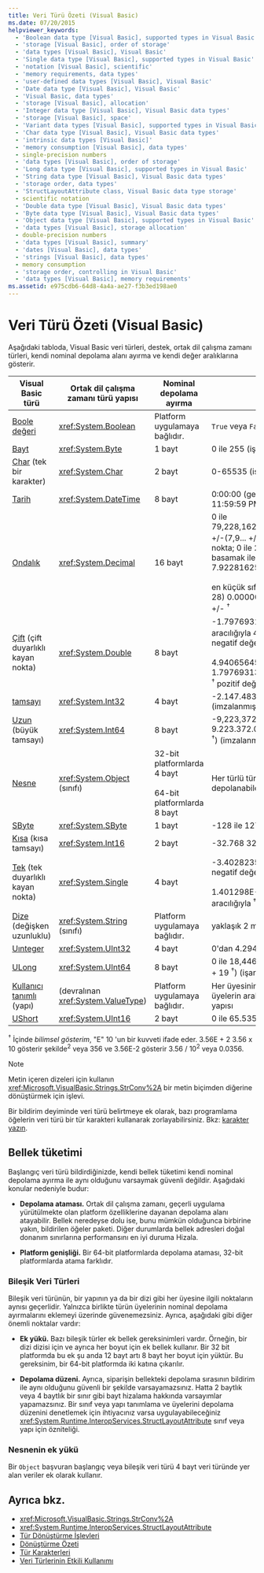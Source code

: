 ```yaml
---
title: Veri Türü Özeti (Visual Basic)
ms.date: 07/20/2015
helpviewer_keywords:
  - 'Boolean data type [Visual Basic], supported types in Visual Basic'
  - 'storage [Visual Basic], order of storage'
  - 'data types [Visual Basic], Visual Basic'
  - 'Single data type [Visual Basic], supported types in Visual Basic'
  - 'notation [Visual Basic], scientific'
  - 'memory requirements, data types'
  - 'user-defined data types [Visual Basic], Visual Basic'
  - 'Date data type [Visual Basic], Visual Basic'
  - 'Visual Basic, data types'
  - 'storage [Visual Basic], allocation'
  - 'Integer data type [Visual Basic], Visual Basic data types'
  - 'storage [Visual Basic], space'
  - 'Variant data types [Visual Basic], supported types in Visual Basic'
  - 'Char data type [Visual Basic], Visual Basic data types'
  - 'intrinsic data types [Visual Basic]'
  - 'memory consumption [Visual Basic], data types'
  - single-precision numbers
  - 'data types [Visual Basic], order of storage'
  - 'Long data type [Visual Basic], supported types in Visual Basic'
  - 'String data type [Visual Basic], Visual Basic data types'
  - 'storage order, data types'
  - 'StructLayoutAttribute class, Visual Basic data type storage'
  - scientific notation
  - 'Double data type [Visual Basic], Visual Basic data types'
  - 'Byte data type [Visual Basic], Visual Basic data types'
  - 'Object data type [Visual Basic], supported types in Visual Basic'
  - 'data types [Visual Basic], storage allocation'
  - double-precision numbers
  - 'data types [Visual Basic], summary'
  - 'dates [Visual Basic], data types'
  - 'strings [Visual Basic], data types'
  - memory consumption
  - 'storage order, controlling in Visual Basic'
  - 'data types [Visual Basic], memory requirements'
ms.assetid: e975cdb6-64d8-4a4a-ae27-f3b3ed198ae0
---
```

# <a name="data-type-summary-visual-basic"></a>Veri Türü Özeti (Visual Basic)
Aşağıdaki tabloda, Visual Basic veri türleri, destek, ortak dil çalışma zamanı türleri, kendi nominal depolama alanı ayırma ve kendi değer aralıklarına gösterir.  
  
|Visual Basic türü|Ortak dil çalışma zamanı türü yapısı|Nominal depolama ayırma|Değer aralığı|  
|-----------------------|--------------------------------------------|--------------------------------|-----------------|  
|[Boole değeri](../../../visual-basic/language-reference/data-types/boolean-data-type.md)|<xref:System.Boolean>|Platform uygulamaya bağlıdır.|`True` veya `False`|  
|[Bayt](../../../visual-basic/language-reference/data-types/byte-data-type.md)|<xref:System.Byte>|1 bayt|0 ile 255 (işaretsiz)|  
|[Char](../../../visual-basic/language-reference/data-types/char-data-type.md) (tek bir karakter)|<xref:System.Char>|2 bayt|0-65535 (işaretsiz)|  
|[Tarih](../../../visual-basic/language-reference/data-types/date-data-type.md)|<xref:System.DateTime>|8 bayt|0:00:00 (gece yarısı) 1 Ocak 0001 ila 11:59:59 PM 31 Aralık 9999 '|  
|[Ondalık](../../../visual-basic/language-reference/data-types/decimal-data-type.md)|<xref:System.Decimal>|16 bayt|0 ile 79,228,162,514,264,337,593,543,950,335 +/-(7,9... +/-E + 28) <sup>†</sup> olmadan ondalık nokta; 0 ile 28; ondalık basamak sağındaki basamak ile 7.9228162514264337593543950335 +/-<br /><br /> en küçük sıfır olmayan bir sayıdır (+/-1E-28) 0.0000000000000000000000000001 +/- <sup>†</sup>|  
|[Çift](../../../visual-basic/language-reference/data-types/double-data-type.md) (çift duyarlıklı kayan nokta)|<xref:System.Double>|8 bayt|-1.79769313486231570E + 308 - aracılığıyla 4.94065645841246544E-324 <sup>†</sup> negatif değerleri;<br /><br /> 4.94065645841246544E-324 1.79769313486231570E + 308 aracılığıyla <sup>†</sup> pozitif değerler için|  
|[tamsayı](../../../visual-basic/language-reference/data-types/integer-data-type.md)|<xref:System.Int32>|4 bayt|-2.147.483.648 ile 2.147.483.647 (imzalanmış)|  
|[Uzun](../../../visual-basic/language-reference/data-types/long-data-type.md) (büyük tamsayı)|<xref:System.Int64>|8 bayt|-9,223,372,036,854,775,808 aracılığıyla 9.223.372.036.854.775.807 (9.2... E + 18 <sup>†</sup>) (imzalanmış)|  
|[Nesne](../../../visual-basic/language-reference/data-types/object-data-type.md)|<xref:System.Object> (sınıfı)|32-bit platformlarda 4 bayt<br /><br /> 64-bit platformlarda 8 bayt|Her türlü türünde bir değişkende depolanabilecek `Object`|  
|[SByte](../../../visual-basic/language-reference/data-types/sbyte-data-type.md)|<xref:System.SByte>|1 bayt|-128 ile 127 (imzalanmış)|  
|[Kısa](../../../visual-basic/language-reference/data-types/short-data-type.md) (kısa tamsayı)|<xref:System.Int16>|2 bayt|-32.768 32.767 (imzalanmış) aracılığıyla|  
|[Tek](../../../visual-basic/language-reference/data-types/single-data-type.md) (tek duyarlıklı kayan nokta)|<xref:System.Single>|4 bayt|-3.4028235E + 38 ile - 1.401298E-45 <sup>†</sup> negatif değerleri;<br /><br /> 1.401298E-45 3.4028235E + 38 aracılığıyla <sup>†</sup> pozitif değerler için|  
|[Dize](../../../visual-basic/language-reference/data-types/string-data-type.md) (değişken uzunluklu)|<xref:System.String> (sınıfı)|Platform uygulamaya bağlıdır.|yaklaşık 2 milyar Unicode karakter 0|  
|[Uınteger](../../../visual-basic/language-reference/data-types/uinteger-data-type.md)|<xref:System.UInt32>|4 bayt|0'dan 4.294.967.295'e (işaretsiz)|  
|[ULong](../../../visual-basic/language-reference/data-types/ulong-data-type.md)|<xref:System.UInt64>|8 bayt|0 ile 18,446,744,073,709,551,615 (1.8... E + 19 <sup>†</sup>) (işaretsiz)|  
|[Kullanıcı tanımlı](../../../visual-basic/language-reference/data-types/user-defined-data-type.md) (yapı)|(devralınan <xref:System.ValueType>)|Platform uygulamaya bağlıdır.|Her üyesinin kendi veri türüne göre ve diğer üyelerin aralıkların bağımsız bir aralığına yapısı|  
|[UShort](../../../visual-basic/language-reference/data-types/ushort-data-type.md)|<xref:System.UInt16>|2 bayt|0 ile 65.535 (işaretsiz)|  
  
 <sup>†</sup> İçinde *bilimsel gösterim*, "E" 10 'un bir kuvveti ifade eder. 3.56E + 2 3.56 x 10 gösterir şekilde<sup>2</sup> veya 356 ve 3.56E-2 gösterir 3.56 / 10<sup>2</sup> veya 0.0356.  
  
> [!NOTE]
>  Metin içeren dizeleri için kullanın <xref:Microsoft.VisualBasic.Strings.StrConv%2A> bir metin biçimden diğerine dönüştürmek için işlevi.  
  
 Bir bildirim deyiminde veri türü belirtmeye ek olarak, bazı programlama öğelerin veri türü bir tür karakteri kullanarak zorlayabilirsiniz. Bkz: [karakter yazın](../../../visual-basic/programming-guide/language-features/data-types/type-characters.md).  
  
## <a name="memory-consumption"></a>Bellek tüketimi  
 Başlangıç veri türü bildirdiğinizde, kendi bellek tüketimi kendi nominal depolama ayırma ile aynı olduğunu varsaymak güvenli değildir. Aşağıdaki konular nedeniyle budur:  
  
-   **Depolama ataması.** Ortak dil çalışma zamanı, geçerli uygulama yürütülmekte olan platform özelliklerine dayanan depolama alanı atayabilir. Bellek neredeyse dolu ise, bunu mümkün olduğunca birbirine yakın, bildirilen öğeler paketi. Diğer durumlarda bellek adresleri doğal donanım sınırlarına performansını en iyi duruma Hizala.  
  
-   **Platform genişliği.** Bir 64-bit platformlarda depolama ataması, 32-bit platformlarda atama farklıdır.  
  
### <a name="composite-data-types"></a>Bileşik Veri Türleri  
 Bileşik veri türünün, bir yapının ya da bir dizi gibi her üyesine ilgili noktaların aynısı geçerlidir. Yalnızca birlikte türün üyelerinin nominal depolama ayırmalarını eklemeyi üzerinde güvenemezsiniz. Ayrıca, aşağıdaki gibi diğer önemli noktalar vardır:  
  
-   **Ek yükü.** Bazı bileşik türler ek bellek gereksinimleri vardır. Örneğin, bir dizi dizisi için ve ayrıca her boyut için ek bellek kullanır. Bir 32 bit platformda bu ek şu anda 12 bayt artı 8 bayt her boyut için yüktür. Bu gereksinim, bir 64-bit platformda iki katına çıkarılır.  
  
-   **Depolama düzeni.** Ayrıca, siparişin bellekteki depolama sırasının bildirim ile aynı olduğunu güvenli bir şekilde varsayamazsınız. Hatta 2 baytlık veya 4 baytlık bir sınır gibi bayt hizalama hakkında varsayımlar yapamazsınız. Bir sınıf veya yapı tanımlama ve üyelerini depolama düzenini denetlemek için ihtiyacınız varsa uygulayabileceğiniz <xref:System.Runtime.InteropServices.StructLayoutAttribute> sınıf veya yapı için özniteliği.  
  
### <a name="object-overhead"></a>Nesnenin ek yükü  
 Bir `Object` başvuran başlangıç veya bileşik veri türü 4 bayt veri türünde yer alan veriler ek olarak kullanır.  
  
## <a name="see-also"></a>Ayrıca bkz.
- <xref:Microsoft.VisualBasic.Strings.StrConv%2A>
- <xref:System.Runtime.InteropServices.StructLayoutAttribute>
- [Tür Dönüştürme İşlevleri](../../../visual-basic/language-reference/functions/type-conversion-functions.md)
- [Dönüştürme Özeti](../../../visual-basic/language-reference/keywords/conversion-summary.md)
- [Tür Karakterleri](../../../visual-basic/programming-guide/language-features/data-types/type-characters.md)
- [Veri Türlerinin Etkili Kullanımı](../../../visual-basic/programming-guide/language-features/data-types/efficient-use-of-data-types.md)
